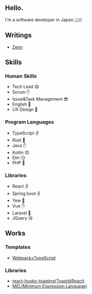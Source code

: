 
## Hello.
I'm a software developer in Japan.🇯🇵

## Writings
- [Zenn](https://zenn.dev/gagaga)

## Skills
### Human Skills
- Tech Lead 😋
- Scrum ✋
- Issue&Task Management 😎
- English 🤔
- UX Design 📝

### Program Languages
- TypeScript ✌️
- Rust 📝
- Java ✋
- Kotlin 😍
- Elm 😏
- PHP 🤔

### Libraries
- React ✌️
- Spring boot ✌️
- Yew 📝
- Vue ✋
- Laravel 🤔
- JQuery 😢

## Works
### Templates
- [Webpack×TypeScript](https://github.com/itskihaga/webpack-typescript)
### Libraries
- [react-hooks-toasting(Toast@React)](https://www.npmjs.com/package/react-hooks-toasting)
- [MEL(Minimum Expression Language)](https://www.npmjs.com/package/meljs)
